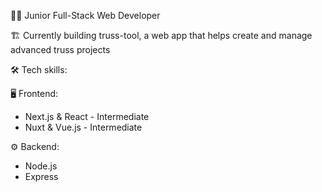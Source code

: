 👨‍💻 Junior Full-Stack Web Developer

🏗️ Currently building truss-tool, a web app that helps create and manage advanced truss projects

🛠️ Tech skills:

🖥️ Frontend:
- Next.js & React - Intermediate
- Nuxt & Vue.js - Intermediate

⚙️ Backend:
- Node.js
- Express
